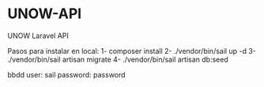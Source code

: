 # UNOW-API
UNOW Laravel API 

Pasos para instalar en local:
1- composer install
2- ./vendor/bin/sail up -d 
3- ./vendor/bin/sail artisan migrate
4- ./vendor/bin/sail artisan db:seed


bbdd user: sail password: password